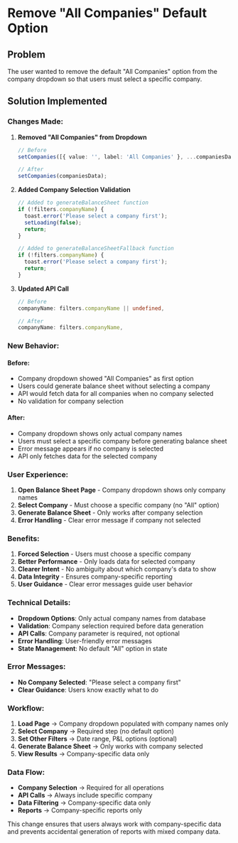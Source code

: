 # Remove "All Companies" Default Option

## Problem
The user wanted to remove the default "All Companies" option from the company dropdown so that users must select a specific company.

## Solution Implemented

### **Changes Made:**

1. **Removed "All Companies" from Dropdown**
   ```typescript
   // Before
   setCompanies([{ value: '', label: 'All Companies' }, ...companiesData]);
   
   // After
   setCompanies(companiesData);
   ```

2. **Added Company Selection Validation**
   ```typescript
   // Added to generateBalanceSheet function
   if (!filters.companyName) {
     toast.error('Please select a company first');
     setLoading(false);
     return;
   }
   
   // Added to generateBalanceSheetFallback function
   if (!filters.companyName) {
     toast.error('Please select a company first');
     return;
   }
   ```

3. **Updated API Call**
   ```typescript
   // Before
   companyName: filters.companyName || undefined,
   
   // After
   companyName: filters.companyName,
   ```

### **New Behavior:**

#### **Before:**
- Company dropdown showed "All Companies" as first option
- Users could generate balance sheet without selecting a company
- API would fetch data for all companies when no company selected
- No validation for company selection

#### **After:**
- Company dropdown shows only actual company names
- Users must select a specific company before generating balance sheet
- Error message appears if no company is selected
- API only fetches data for the selected company

### **User Experience:**

1. **Open Balance Sheet Page** - Company dropdown shows only company names
2. **Select Company** - Must choose a specific company (no "All" option)
3. **Generate Balance Sheet** - Only works after company selection
4. **Error Handling** - Clear error message if company not selected

### **Benefits:**

1. **Forced Selection** - Users must choose a specific company
2. **Better Performance** - Only loads data for selected company
3. **Clearer Intent** - No ambiguity about which company's data to show
4. **Data Integrity** - Ensures company-specific reporting
5. **User Guidance** - Clear error messages guide user behavior

### **Technical Details:**

- **Dropdown Options**: Only actual company names from database
- **Validation**: Company selection required before data generation
- **API Calls**: Company parameter is required, not optional
- **Error Handling**: User-friendly error messages
- **State Management**: No default "All" option in state

### **Error Messages:**

- **No Company Selected**: "Please select a company first"
- **Clear Guidance**: Users know exactly what to do

### **Workflow:**

1. **Load Page** → Company dropdown populated with company names only
2. **Select Company** → Required step (no default option)
3. **Set Other Filters** → Date range, P&L options (optional)
4. **Generate Balance Sheet** → Only works with company selected
5. **View Results** → Company-specific data only

### **Data Flow:**

- **Company Selection** → Required for all operations
- **API Calls** → Always include specific company
- **Data Filtering** → Company-specific data only
- **Reports** → Company-specific reports only

This change ensures that users always work with company-specific data and prevents accidental generation of reports with mixed company data.












